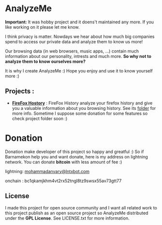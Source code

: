 # AnalyzeMe

**Important:** It was hobby project and it doens't maintained any more. If you like working on it please let me know.


I think privacy is matter. Nowdays we hear about how much big companies spend to access our private data and analyze them to know us more!

Our browsing data (in web browsers, music apps, ...) contain much information about our personality, intrests and much more. **So why not to analyze them to know ourselves more?**

It is why I create AnalyzeMe :) Hope you enjoy and use it to know yourself more :)

## Projects : 
- [**FireFox Hostory**](https://github.com/anvaari/AnalyzeMe/tree/main/FireFox%20History) :
FireFox History analyze your firefox history and give you a valuable information about you browsing history. See its [folder](https://github.com/anvaari/AnalyzeMe/tree/main/FireFox%20History) for more info.
Sometime I suppose some donation for some features so check project folder soon :)



# Donation

Donation make developer of this project so happy and greatful :) So if Barnamekon help you and want donate, here is my address on lightning network. You can donate **bitcoin** with less amount of fee :)

lightning: mohammadanvary@lntxbot.com

onchain : bc1qkamjkhm4vt2rx52tngl8tz9swsx55av73gtt77

## License
I made this project for open source community and I want all related work to this project publish as an open source project so AnalyzeMe distributed under the **GPL License**. See LICENSE.txt for more information.

